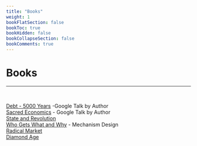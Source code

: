 ```yaml
---
title: "Books"
weight: 1
bookFlatSection: false
bookToc: true
bookHidden: false
bookCollapseSection: false
bookComments: true
---
```


# Books

***
</br>

[Debt - 5000 Years](https://www.youtube.com/watch?v=CZIINXhGDcs&feature=emb_title) -Google Talk by Author  
[Sacred Economics](https://www.youtube.com/watch?v=MK-ohudWUl8) - Google Talk by Author  
[State and Revolution](https://www.marxists.org/archive/lenin/works/1917/staterev/)  
[Who Gets What and Why](https://www.goodreads.com/book/show/22749723-who-gets-what-and-why) - Mechanism Design  
[Radical Market](https://www.goodreads.com/book/show/36515770-radical-markets?from_search=true&from_srp=true&qid=ubQCje5Ufs&rank=1)  
[Diamond Age](https://www.goodreads.com/book/show/827.The_Diamond_Age)
